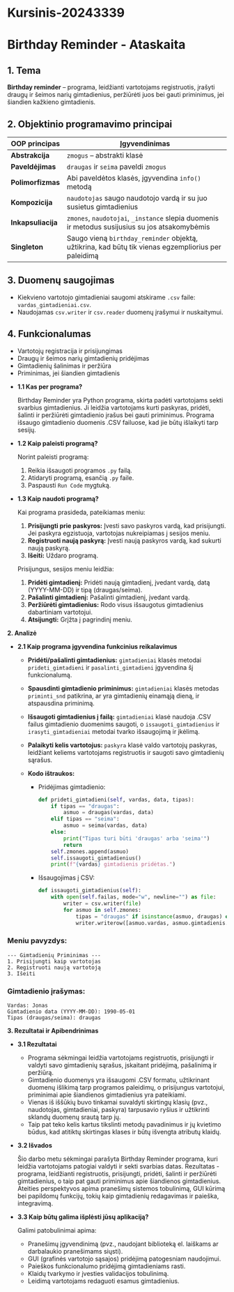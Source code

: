 # Kursinis-20243339

# Birthday Reminder - Ataskaita

## 1. Tema
**Birthday reminder** – programa, leidžianti vartotojams registruotis, įrašyti draugų ir šeimos narių gimtadienius, peržiūrėti juos bei gauti priminimus, jei šiandien kažkieno gimtadienis.

## 2. Objektinio programavimo principai

| OOP principas     | Įgyvendinimas                                                                                                                              |
|-------------------|--------------------------------------------------------------------------------------------------------------------------------------------|
| **Abstrakcija**   | `zmogus` – abstrakti klasė                                                                                                                 |
| **Paveldėjimas**  | `draugas` ir `seima` paveldi `zmogus`                                                                                                      |
| **Polimorfizmas** | Abi paveldėtos klasės, įgyvendina `info()` metodą                                                                                          |
| **Kompozicija**   | `naudotojas` saugo naudotojo vardą ir su juo susietus gimtadienius                                                                         |
| **Inkapsuliacija**| `zmones`, `naudotojai`, `_instance` slepia duomenis ir metodus susijusius su jos atsakomybėmis                                             |
| **Singleton**     | Saugo vieną `birthday_reminder` objektą, užtikrina, kad būtų tik vienas egzempliorius per paleidimą                                        |

## 3. Duomenų saugojimas

- Kiekvieno vartotojo gimtadieniai saugomi atskirame `.csv` faile: `vardas_gimtadieniai.csv`.
- Naudojamas `csv.writer` ir `csv.reader` duomenų įrašymui ir nuskaitymui.

## 4. Funkcionalumas

- Vartotojų registracija ir prisijungimas
- Draugų ir šeimos narių gimtadienių pridėjimas
- Gimtadienių šalinimas ir peržiūra
- Priminimas, jei šiandien gimtadienis

* **1.1 Kas per programa?**

    Birthday Reminder yra Python programa, skirta padėti vartotojams sekti svarbius gimtadienius. Ji leidžia vartotojams kurti paskyras, pridėti, šalinti ir peržiūrėti gimtadienio įrašus bei gauti priminimus. Programa išsaugo gimtadienio duomenis .CSV failuose, kad jie būtų išlaikyti tarp sesijų.
    
* **1.2 Kaip paleisti programą?**

    Norint paleisti programą:
    
    1.  Reikia išsaugoti programos `.py` failą.
    2.  Atidaryti programą, esančią `.py` faile.
    3.  Paspausti `Run Code` mygtuką.
    
* **1.3 Kaip naudoti programą?**

    Kai programa prasideda, pateikiamas meniu:
    
    1.  **Prisijungti prie paskyros:** Įvesti savo paskyros vardą, kad prisijungti. Jei paskyra egzistuoja, vartotojas nukreipiamas į sesijos meniu.
    2.  **Registruoti naują paskyrą:** Įvesti naują paskyros vardą, kad sukurti naują paskyrą.
    3.  **Išeiti:** Uždaro programą.
    
    Prisijungus, sesijos meniu leidžia:
    
    1.  **Pridėti gimtadienį:** Pridėti naują gimtadienį, įvedant vardą, datą (YYYY-MM-DD) ir tipą (draugas/seima).
    2.  **Pašalinti gimtadienį:** Pašalinti gimtadienį, įvedant vardą.
    3.  **Peržiūrėti gimtadienius:** Rodo visus išsaugotus gimtadienius dabartiniam vartotojui.
    4.  **Atsijungti:** Grįžta į pagrindinį meniu.

**2. Analizė**

* **2.1 Kaip programa įgyvendina funkcinius reikalavimus**
    * **Pridėti/pašalinti gimtadienius:** `gimtadieniai` klasės metodai `prideti_gimtadieni` ir `pasalinti_gimtadieni` įgyvendina šį funkcionalumą.
    * **Spausdinti gimtadienio priminimus:** `gimtadieniai` klasės metodas `priminti_snd` patikrina, ar yra gimtadienių einamąją dieną, ir atspausdina priminimą.
    * **Išsaugoti gimtadienius į failą:** `gimtadieniai` klasė naudoja .CSV failus gimtadienio duomenims saugoti, o `issaugoti_gimtadienius` ir `irasyti_gimtadieniai` metodai tvarko išsaugojimą ir įkėlimą.
    * **Palaikyti kelis vartotojus:** `paskyra` klasė valdo vartotojų paskyras, leidžiant keliems vartotojams registruotis ir saugoti savo gimtadienių sąrašus.

    * **Kodo ištraukos:**
    
        * Pridėjimas gimtadienio:
    
            ```python
            def prideti_gimtadieni(self, vardas, data, tipas):
                if tipas == "draugas":
                    asmuo = draugas(vardas, data)
                elif tipas == "seima":
                    asmuo = seima(vardas, data)
                else:
                    print("Tipas turi būti 'draugas' arba 'seima'")
                    return
                self.zmones.append(asmuo)
                self.issaugoti_gimtadienius()
                print(f"{vardas} gimtadienis pridėtas.")
            ```
            
        * Išsaugojimas į CSV:
    
            ```python
            def issaugoti_gimtadienius(self):
                with open(self.failas, mode="w", newline="") as file:
                    writer = csv.writer(file)
                    for asmuo in self.zmones:
                        tipas = "draugas" if isinstance(asmuo, draugas) else "seima"
                        writer.writerow([asmuo.vardas, asmuo.gimtadienis.strftime("%Y-%m-%d"), tipas])
### Meniu pavyzdys:

```text
--- Gimtadienių Priminimas ---
1. Prisijungti kaip vartotojas
2. Registruoti naują vartotoją
3. Išeiti
```

### Gimtadienio įrašymas:

```text
Vardas: Jonas
Gimtadienio data (YYYY-MM-DD): 1990-05-01
Tipas (draugas/seima): draugas
```

**3. Rezultatai ir Apibendrinimas**

* **3.1 Rezultatai**

    * Programa sėkmingai leidžia vartotojams registruotis, prisijungti ir valdyti savo gimtadienių sąrašus, įskaitant pridėjimą, pašalinimą ir peržiūrą.
    * Gimtadienio duomenys yra išsaugomi .CSV formatu, užtikrinant duomenų išlikimą tarp programos paleidimų, o prisijungus vartotojui, priminimai apie šiandienos gimtadienius yra pateikiami.
    * Vienas iš iššūkių buvo tinkamai suvaldyti skirtingų klasių (pvz., naudotojas, gimtadieniai, paskyra) tarpusavio ryšius ir užtikrinti sklandų duomenų srautą tarp jų.
    * Taip pat teko kelis kartus tikslinti metodų pavadinimus ir jų kvietimo būdus, kad atitiktų skirtingas klases ir būtų išvengta atributų klaidų.

* **3.2 Išvados**

    Šio darbo metu sėkmingai parašyta Birthday Reminder programa, kuri leidžia vartotojams patogiai valdyti ir sekti svarbias datas. Rezultatas - programa, leidžianti registruotis, prisijungti, pridėti, šalinti ir peržiūrėti gimtadienius, o taip pat gauti priminimus apie šiandienos gimtadienius. Ateities perspektyvos apima pranešimų sistemos tobulinimą, GUI kūrimą bei papildomų funkcijų, tokių kaip gimtadienių redagavimas ir paieška, integravimą.

* **3.3 Kaip būtų galima išplėsti jūsų aplikaciją?**

    Galimi patobulinimai apima:
    
    * Pranešimų įgyvendinimą (pvz., naudojant biblioteką el. laiškams ar darbalaukio pranešimams siųsti).
    * GUI (grafinės vartotojo sąsajos) pridėjimą patogesniam naudojimui.
    * Paieškos funkcionalumo pridėjimą gimtadieniams rasti.
    * Klaidų tvarkymo ir įvesties validacijos tobulinimą.
    * Leidimą vartotojams redaguoti esamus gimtadienius.
